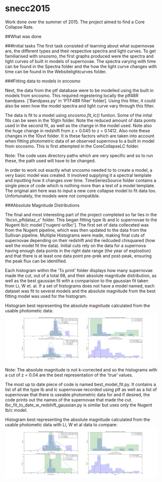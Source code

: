 # snecc2015
Work done over the summer of 2015. The project aimed to find a Core Collapse Rate.

##What was done


###Initial tasks
The first task consisted of learning about what supernovae are, the different types and their respective spectra and light curves. To get familiarised with snsosmo, the first graphs produced were the spectra and light curves of built in models of supernovae. The spectra varying with time can be found in the Spectra folder and the how the light curve changes with time can be found in the Websitelightcurves folder. 

###Fitting data to models in sncosmo

Next, the data from the ptf database were to be modelled using the built in models from sncosmo. This required regestering locally the ptf48R bandpass. ['Bandpass.py' in 'PTF48R filter' folder]. Using this filter, it could also be seen how the model spectra and light curve vary through this filter. 

The data is fit to a model using *sncosmo.fit_lc()* funtion. Some of the inital fits can be seen in the 10gtn folder. Note the reduced amount of data points used in the second fit, as well as the change in the model used. Note also the huge change in redshift from z = 0.045 to z = 0.1412. Also note these changes in the 10svt folder. It is these factors which are taken into account when fitting photometric data of an observed supernova to a built in model from sncosmo. This is first attempted in the CoreCollapseLC folder. 

Note: The code uses directory paths which are very specific and so to run these, the path used will have to be changed. 

In order to work out exactly what sncosmo needed to to create a model, a very basic model was created. It involved supplying it a spectral template and inputting how it changes over time. TimeSeriesSource folder contains a single piece of code which is nothing more than a test of a model template. The original aim here was to input a new core collapse model to fit data too. Unfortunately, the models were not compatible. 

###Absolute Magnitude Distributions

The final and most interesting part of the project completed so far lies in the 'Ibcsn\_pftdataz\_c' folder. This began fitting type Ib and Ic supernovae to the Nugent Ib/c model ['nugent-sn1bc']. The first set of data colleceted was from the Nugent pipeline, which was then updated to the data from the Sullivan pipeline. Multiple Histograms were made, making final cuts of supernovae depending on their redshift and the redcuded chisquared (how well the model fit the data). Initial cuts rely on the data for a supernova having enough data points in the right date range (the year of explostion) and that there is at least one data point pre-prek and post-peak, ensuring the peak flux can be identified. 

Each histogram within the 'To print' folder displays how many supernovae made the cut, out of a total 98, and their absolute magnitude distribution, as well as the best gaussian fit with a comparision to the gaussian fit taken from Li, W et. al. If a set of histograms does not have a model named, each dataset was fit to several models and the absolute magnitude from the best fitting model was used for the histogram. 

Histogram best representing the absolute magnitude calculated from the usable photometic data:
![alt text](https://github.com/FlorenceConcepcion/snecc2015/blob/master/Ibcsn_pftdata_c/Sullivan_pipeline/Updated_dataset/To%20print/bestfit_eachsn004.png)


Note: The absolute magnitude is not k-corrected and so the histograms with a cut of z = 0.04 are the best representation of the 'true' values.  

The most up to date piece of code is named best\_model\_fit.py. It contains a list of all the type Ib and Ic supernovae recorded using ptf as well as a list of supernovae that there is useable photometric data for and if desired, the code prints out the names of the supernovae that made the cut. Ibc\_fit\_to\_date\_w\_redshift\_gaussian.py is similar but uses only the Nugent Ib/c model. 

Histogram best representing the absolute magnitude calculated from the usable photometic data with Li, W et al data to compare:
![alt text](https://github.com/FlorenceConcepcion/snecc2015/blob/master/Ibcsn_pftdata_c/Sullivan_pipeline/Updated_dataset/To%20print/Lietal.png)


